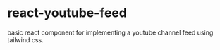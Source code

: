# react-youtube-feed
basic react component for implementing a youtube channel feed using tailwind css. 
